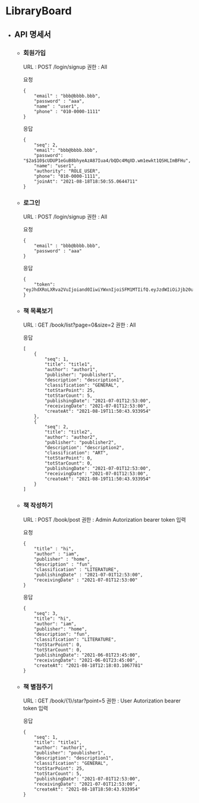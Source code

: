 # LibraryBoard

- ## API 명세서

  + ### 회원가입
      URL : POST /login/signup
      권한 : All
      
      요청
      ```
      {
          "email" : "bbb@bbbb.bbb",
          "password" : "aaa",
          "name" : "user1",
          "phone" : "010-0000-1111"
      }
      ```
      
      응답
      ```
      {
          "seq": 2,
          "email": "bbb@bbbb.bbb",
          "password": "$2a$10$cUDUP1eGuB8bhyeAzA87Iua4/bQDc4MqXD.wm1ewkt1QSHLImBFHu",
          "name": "user1",
          "authority": "ROLE_USER",
          "phone": "010-0000-1111",
          "joinAt": "2021-08-18T18:50:55.0644711"
      }
      ```
      
  + ### 로그인  
      URL : POST /login/signup
      권한 : All
      
      요청
      ```
      {
          "email" : "bbb@bbbb.bbb",
          "password" : "aaa"
      }
      ```
      
      응답
      ```
      {
          "token": "eyJhdXRoLXRva2VuIjoiand0IiwiYWxnIjoiSFM1MTIifQ.eyJzdWIiOiJjb20uanllb24ubGlicmFyeS5tb2RlbC5BdXRoVXNlckA2MGRmYjNkNCIsImV4cCI6MTYyOTM0NDY2NH0.Ux79VDufeoghCRdydrxn0GICKdfprg7qUhIAcz9elTB44_dcyOQnts6w4cgg86zVFk6GE63uIehMQU8UZjCmEw"
      }
      ```
   
   + ### 책 목록보기
      URL : GET /book/list?page=0&size=2
      권한 : All
      
      응답
      ```
      [
          {
              "seq": 1,
              "title": "title1",
              "author": "author1",
              "publisher": "poublisher1",
              "description": "description1",
              "classification": "GENERAL",
              "totStarPoint": 25,
              "totStarCount": 5,
              "publishingDate": "2021-07-01T12:53:00",
              "receivingDate": "2021-07-01T12:53:00",
              "createAt": "2021-08-19T11:50:43.933954"
          },
          {
              "seq": 2,
              "title": "title2",
              "author": "author2",
              "publisher": "poublisher2",
              "description": "description2",
              "classification": "ART",
              "totStarPoint": 0,
              "totStarCount": 0,
              "publishingDate": "2021-07-01T12:53:00",
              "receivingDate": "2021-07-01T12:53:00",
              "createAt": "2021-08-19T11:50:43.933954"
          }
      ]
      ```

  + ### 책 작성하기 
      URL : POST /book/post
      권한 : Admin
      Autorization bearer token 입력
      
      요청
      ```
      {
          "title" : "hi",
          "author" : "iam",
          "publisher" : "home",
          "description" : "fun",
          "classification" : "LITERATURE",
          "publishingDate" : "2021-07-01T12:53:00",
          "receivingDate" : "2021-07-01T12:53:00"
      }
      ```
      
      응답
      ```
      {
          "seq": 3,
          "title": "hi",
          "author": "iam",
          "publisher": "home",
          "description": "fun",
          "classification": "LITERATURE",
          "totStarPoint": 0,
          "totStarCount": 0,
          "publishingDate": "2021-06-01T23:45:00",
          "receivingDate": "2021-06-01T23:45:00",
          "createAt": "2021-08-18T12:18:03.1067781"
      }
      ```

  + ### 책 별점주기
      URL : GET /book/{1}/star?point=5
      권한 : User
      Autorization bearer token 입력
      
      응답
      ```
      {
          "seq": 1,
          "title": "title1",
          "author": "author1",
          "publisher": "poublisher1",
          "description": "description1",
          "classification": "GENERAL",
          "totStarPoint": 25,
          "totStarCount": 5,
          "publishingDate": "2021-07-01T12:53:00",
          "receivingDate": "2021-07-01T12:53:00",
          "createAt": "2021-08-18T18:50:43.933954"
      }
      ```
